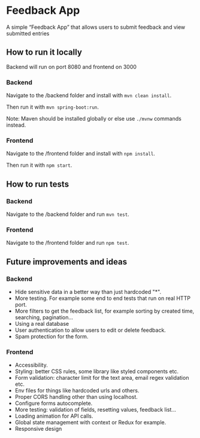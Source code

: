 # Feedback App

A simple “Feedback App” that allows users to submit feedback and view submitted entries

## How to run it locally

Backend will run on port 8080 and frontend on 3000

### Backend
Navigate to the /backend folder and install with ``mvn clean install``.

Then run it with ``mvn spring-boot:run``.

Note: Maven should be installed globally or else use ``./mvnw`` commands instead.

### Frontend 
Navigate to the /frontend folder and install with ``npm install``.

Then run it with ``npm start``.


## How to run tests

### Backend
Navigate to the /backend folder and run ``mvn test``.

### Frontend 
Navigate to the /frontend folder and run ``npm test``.

## Future improvements and ideas

### Backend

- Hide sensitive data in a better way than just hardcoded "*".
- More testing. For example some end to end tests that run on real HTTP port.
- More filters to get the feedback list, for example sorting by created time, searching, pagination...
- Using a real database
- User authentication to allow users to edit or delete feedback.
- Spam protection for the form.

### Frontend

- Accessibility.
- Styling: better CSS rules, some library like styled components etc.
- Form validation: character limit for the text area, email regex validation etc.
- Env files for things like hardcoded urls and others.
- Proper CORS handling other than using localhost.
- Configure forms autocomplete.
- More testing: validation of fields, resetting values, feedback list...
- Loading animation for API calls.
- Global state management with context or Redux for example.
- Responsive design
  

